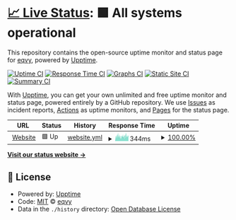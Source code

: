 # [📈 Live Status](https://status.eqvy.net): <!--live status--> **🟩 All systems operational**

This repository contains the open-source uptime monitor and status page for [eqvy](https://eqvy.net), powered by [Upptime](https://github.com/upptime/upptime).

[![Uptime CI](https://github.com/eqvy/status/workflows/Uptime%20CI/badge.svg)](https://github.com/eqvy/status/actions?query=workflow%3A%22Uptime+CI%22)
[![Response Time CI](https://github.com/eqvy/status/workflows/Response%20Time%20CI/badge.svg)](https://github.com/eqvy/status/actions?query=workflow%3A%22Response+Time+CI%22)
[![Graphs CI](https://github.com/eqvy/status/workflows/Graphs%20CI/badge.svg)](https://github.com/eqvy/status/actions?query=workflow%3A%22Graphs+CI%22)
[![Static Site CI](https://github.com/eqvy/status/workflows/Static%20Site%20CI/badge.svg)](https://github.com/eqvy/status/actions?query=workflow%3A%22Static+Site+CI%22)
[![Summary CI](https://github.com/eqvy/status/workflows/Summary%20CI/badge.svg)](https://github.com/eqvy/status/actions?query=workflow%3A%22Summary+CI%22)

With [Upptime](https://upptime.js.org), you can get your own unlimited and free uptime monitor and status page, powered entirely by a GitHub repository. We use [Issues](https://github.com/eqvy/status/issues) as incident reports, [Actions](https://github.com/eqvy/status/actions) as uptime monitors, and [Pages](https://status.eqvy.net) for the status page.

<!--start: status pages-->
<!-- This summary is generated by Upptime (https://github.com/upptime/upptime) -->
<!-- Do not edit this manually, your changes will be overwritten -->
<!-- prettier-ignore -->
| URL | Status | History | Response Time | Uptime |
| --- | ------ | ------- | ------------- | ------ |
| <img alt="" src="https://icons.duckduckgo.com/ip3/eqvy.net.ico" height="13"> [Website](https://eqvy.net) | 🟩 Up | [website.yml](https://github.com/eqvy/status/commits/HEAD/history/website.yml) | <details><summary><img alt="Response time graph" src="./graphs/website/response-time-week.png" height="20"> 344ms</summary><br><a href="https://status.eqvy.net/history/website"><img alt="Response time 344" src="https://img.shields.io/endpoint?url=https%3A%2F%2Fraw.githubusercontent.com%2Feqvy%2Fstatus%2FHEAD%2Fapi%2Fwebsite%2Fresponse-time.json"></a><br><a href="https://status.eqvy.net/history/website"><img alt="24-hour response time 357" src="https://img.shields.io/endpoint?url=https%3A%2F%2Fraw.githubusercontent.com%2Feqvy%2Fstatus%2FHEAD%2Fapi%2Fwebsite%2Fresponse-time-day.json"></a><br><a href="https://status.eqvy.net/history/website"><img alt="7-day response time 344" src="https://img.shields.io/endpoint?url=https%3A%2F%2Fraw.githubusercontent.com%2Feqvy%2Fstatus%2FHEAD%2Fapi%2Fwebsite%2Fresponse-time-week.json"></a><br><a href="https://status.eqvy.net/history/website"><img alt="30-day response time 344" src="https://img.shields.io/endpoint?url=https%3A%2F%2Fraw.githubusercontent.com%2Feqvy%2Fstatus%2FHEAD%2Fapi%2Fwebsite%2Fresponse-time-month.json"></a><br><a href="https://status.eqvy.net/history/website"><img alt="1-year response time 344" src="https://img.shields.io/endpoint?url=https%3A%2F%2Fraw.githubusercontent.com%2Feqvy%2Fstatus%2FHEAD%2Fapi%2Fwebsite%2Fresponse-time-year.json"></a></details> | <details><summary><a href="https://status.eqvy.net/history/website">100.00%</a></summary><a href="https://status.eqvy.net/history/website"><img alt="All-time uptime 100.00%" src="https://img.shields.io/endpoint?url=https%3A%2F%2Fraw.githubusercontent.com%2Feqvy%2Fstatus%2FHEAD%2Fapi%2Fwebsite%2Fuptime.json"></a><br><a href="https://status.eqvy.net/history/website"><img alt="24-hour uptime 100.00%" src="https://img.shields.io/endpoint?url=https%3A%2F%2Fraw.githubusercontent.com%2Feqvy%2Fstatus%2FHEAD%2Fapi%2Fwebsite%2Fuptime-day.json"></a><br><a href="https://status.eqvy.net/history/website"><img alt="7-day uptime 100.00%" src="https://img.shields.io/endpoint?url=https%3A%2F%2Fraw.githubusercontent.com%2Feqvy%2Fstatus%2FHEAD%2Fapi%2Fwebsite%2Fuptime-week.json"></a><br><a href="https://status.eqvy.net/history/website"><img alt="30-day uptime 100.00%" src="https://img.shields.io/endpoint?url=https%3A%2F%2Fraw.githubusercontent.com%2Feqvy%2Fstatus%2FHEAD%2Fapi%2Fwebsite%2Fuptime-month.json"></a><br><a href="https://status.eqvy.net/history/website"><img alt="1-year uptime 100.00%" src="https://img.shields.io/endpoint?url=https%3A%2F%2Fraw.githubusercontent.com%2Feqvy%2Fstatus%2FHEAD%2Fapi%2Fwebsite%2Fuptime-year.json"></a></details>

<!--end: status pages-->

[**Visit our status website →**](https://status.eqvy.net)

## 📄 License

- Powered by: [Upptime](https://github.com/upptime/upptime)
- Code: [MIT](./LICENSE) © [eqvy](https://eqvy.net)
- Data in the `./history` directory: [Open Database License](https://opendatacommons.org/licenses/odbl/1-0/)
